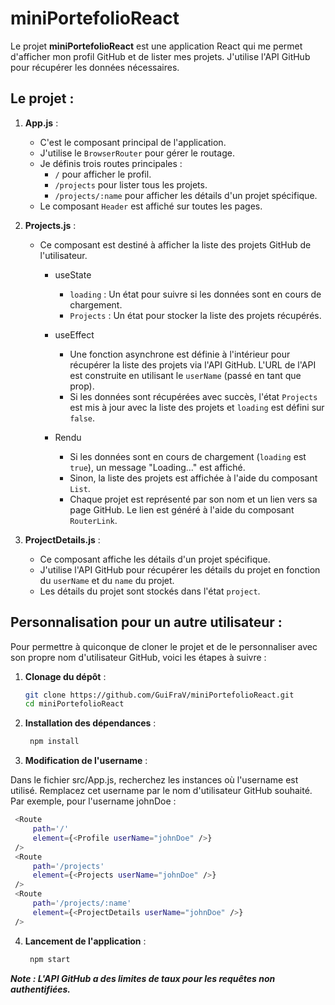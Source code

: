 # miniPortefolioReact

Le projet **miniPortefolioReact** est une application React qui me permet d'afficher mon profil GitHub et de lister mes projets. J'utilise l'API GitHub pour récupérer les données nécessaires.

## Le projet :

1. **App.js** :
   - C'est le composant principal de l'application.
   - J'utilise le `BrowserRouter` pour gérer le routage.
   - Je définis trois routes principales :
     - `/` pour afficher le profil.
     - `/projects` pour lister tous les projets.
     - `/projects/:name` pour afficher les détails d'un projet spécifique.
   - Le composant `Header` est affiché sur toutes les pages.

2. **Projects.js** :
   - Ce composant est destiné à afficher la liste des projets GitHub de l'utilisateur.
        - useState
            - `loading` : Un état pour suivre si les données sont en cours de chargement.
            - `Projects` : Un état pour stocker la liste des projets récupérés.

        - useEffect
            - Une fonction asynchrone est définie à l'intérieur pour récupérer la liste des projets via l'API GitHub. L'URL de l'API est construite en utilisant le `userName` (passé en tant que prop).
            - Si les données sont récupérées avec succès, l'état `Projects` est mis à jour avec la liste des projets et `loading` est défini sur `false`.

        - Rendu
            - Si les données sont en cours de chargement (`loading` est `true`), un message "Loading..." est affiché.
            - Sinon, la liste des projets est affichée à l'aide du composant `List`.
            - Chaque projet est représenté par son nom et un lien vers sa page GitHub. Le lien est généré à l'aide du composant `RouterLink`.

3. **ProjectDetails.js** :
   - Ce composant affiche les détails d'un projet spécifique.
   - J'utilise l'API GitHub pour récupérer les détails du projet en fonction du `userName` et du `name` du projet.
   - Les détails du projet sont stockés dans l'état `project`.

## Personnalisation pour un autre utilisateur :

Pour permettre à quiconque de cloner le projet et de le personnaliser avec son propre nom d'utilisateur GitHub, voici les étapes à suivre :

1. **Clonage du dépôt** :
   ```bash
   git clone https://github.com/GuiFraV/miniPortefolioReact.git
   cd miniPortefolioReact
   ```
2. **Installation des dépendances** :
   ```bash
    npm install
   ```
3. **Modification de l'username** :

Dans le fichier src/App.js, recherchez les instances où l'username est utilisé.
Remplacez cet username par le nom d'utilisateur GitHub souhaité.
Par exemple, pour l'username johnDoe :
   ```bash
    <Route 
        path='/'
        element={<Profile userName="johnDoe" />}
    />
    <Route 
        path='/projects'
        element={<Projects userName="johnDoe" />}
    />
    <Route 
        path='/projects/:name'
        element={<ProjectDetails userName="johnDoe" />}
    />
   ```
4. **Lancement de l'application** :
   ```bash
    npm start
   ```
***Note : L'API GitHub a des limites de taux pour les requêtes non authentifiées.***

